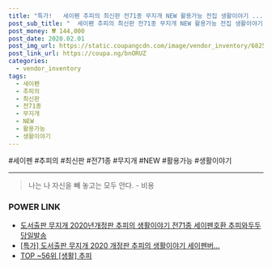 ```yaml
--- 
title: "특가!   세이펜 추피의 최신판 전71종 무지개 NEW 활용가능 전집 생활이야기 ..." 
post_sub_title: "  세이펜 추피의 최신판 전71종 무지개 NEW 활용가능 전집 생활이야기 도서출판 5종특별선물증정" 
post_money: ₩ 144,000 
post_date: 2020.02.01 
post_img_url: https://static.coupangcdn.com/image/vendor_inventory/6825/d199bcac35eb50edfe9ef9fc20978d68859e45aa3dc434a35d080e7fd00f.png 
post_link_url: https://coupa.ng/bnORUZ 
categories: 
  - vendor_inventory 
tags: 
  - 세이펜 
  - 추피의 
  - 최신판 
  - 전71종 
  - 무지개 
  - NEW 
  - 활용가능 
  - 생활이야기 
--- 
```

  #세이펜 #추피의 #최신판 #전71종 #무지개 #NEW #활용가능 #생활이야기 
<hr> 

> 나는 나 자신을 빼 놓고는 모두 안다. - 비용 


### POWER LINK

* <a href="https://blog.naver.com/fasyy4321/221792618658" target="_blank">도서출판 무지개 2020년개정판 추피의 생활이야기 전71종 세이펜호환 추피와두두 당일발송</a>
* <a href="https://blog.naver.com/santokki14/221792524232" target="_blank">[특가] 도서출판 무지개 2020 개정판 추피의 생활이야기 세이펜버...</a>
* <a href="https://blog.naver.com/an0733/221792468663" target="_blank"> TOP ~56위 [생활] 추피</a>
